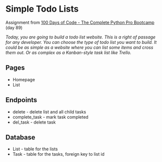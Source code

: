 # Simple Todo Lists

Assignment from [100 Days of Code - The Complete Python Pro Bootcamp](https://ppb.udemy.com/course/100-days-of-code) (day 89)

*Today, you are going to build a todo list website. This is a right of passage for any developer. You can choose the type of todo list you want to build. It could be as simple as a website where you can list some items and cross them out. Or as complex as a Kanban-style task list like Trello.*
## Pages
* Homepage
* List
## Endpoints
* delete - delete list and all child tasks
* complete_task - mark task completed
* del_task - delete task
## Database
* List - table for the lists
* Task - table for the tasks, foreign key to list id